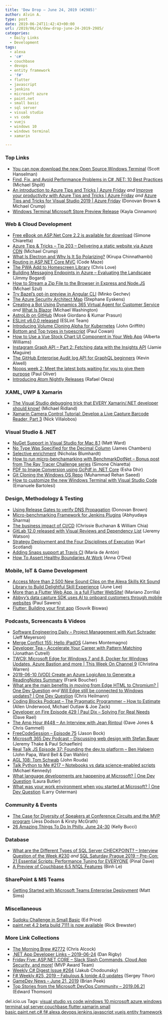 ```yaml
---
title: 'Dew Drop – June 24, 2019 (#2985)'
author: Alvin A.
type: post
date: 2019-06-24T11:42:43+00:00
url: /2019/06/24/dew-drop-june-24-2019-2985/
categories:
  - Daily Links
  - Development
tags:
  - alexa
  - 'c#'
  - couchbase
  - devops
  - entity framework
  - 'f#'
  - flutter
  - javascript
  - jenkins
  - microsoft azure
  - paint.net
  - small basic
  - sql server
  - visual studio
  - vs code
  - vuejs
  - windows 10
  - windows terminal
  - xamarin

---
```

### <a name="top"></a>Top Links

  * <a href="http://feeds.hanselman.com/~/603373714/0/scotthanselman~You-can-now-download-the-new-Open-Source-Windows-Terminal.aspx" target="_blank" rel="noopener noreferrer">You can now download the new Open Source Windows Terminal</a> (Scott Hanselman)
  * <a href="https://michaelscodingspot.com/performance-problems-in-csharp-dotnet/" target="_blank" rel="noopener noreferrer">Find, Fix, and Avoid Performance Problems in C# .NET: 10 Best Practices</a> (Michael Shpilt)
  * <a href="http://www.youtube.com/watch?v=1QE1-1Djubo" target="_blank" rel="noopener noreferrer">An introduction to Azure Tips and Tricks | Azure Friday</a> _and_ <a href="http://www.youtube.com/watch?v=sFyM9-3fnM0" target="_blank" rel="noopener noreferrer">Improve your productivity with Azure Tips and Tricks | Azure Friday</a> _and_ <a href="http://www.youtube.com/watch?v=fm0NgPA6zoE" target="_blank" rel="noopener noreferrer">Azure Tips and Tricks for Visual Studio 2019 | Azure Friday</a> (Donovan Brown & Michael Crump)
  * <a href="https://devblogs.microsoft.com/commandline/windows-terminal-microsoft-store-preview-release/" target="_blank" rel="noopener noreferrer">Windows Terminal Microsoft Store Preview Release</a> (Kayla Cinnamon)



### <a name="web"></a>Web & Cloud Development

  * <a href="http://feedproxy.google.com/~r/Codeclimber/~3/Uifxv819f2c/" target="_blank" rel="noopener noreferrer">Free eBook on ASP.Net Core 2.2 is available for download</a> (Simone Chiaretta)
  * <a href="https://microsoft.github.io/AzureTipsAndTricks/blog/tip203.html" target="_blank" rel="noopener noreferrer">Azure Tips & Tricks &#8211; Tip 203 &#8211; Delivering a static website via Azure CDN</a> (Michael Crump)
  * <a href="https://www.kirupa.com/apps/what_is_electron.htm" target="_blank" rel="noopener noreferrer">What Is Electron and Why Is It So Polarizing?</a> (Kirupa Chinnathambi)
  * <a href="https://code-maze.com/routing-asp-net-core-mvc/" target="_blank" rel="noopener noreferrer">Routing in ASP.NET Core MVC</a> (Code Maze)
  * <a href="https://love2dev.com/pwa/add-to-homescreen-library" target="_blank" rel="noopener noreferrer">The PWA Add to Homescreen Library</a> (Chris Love)
  * <a href="http://feedproxy.google.com/~r/GrabBagOfT/~3/J0nng4YUZ2s/" target="_blank" rel="noopener noreferrer">Building Messaging Endpoints in Azure &#8211; Evaluating the Landscape</a> (Jimmy Bogard)
  * <a href="https://codepunk.io/how-to-stream-a-zip-file-to-the-browser-in-express-and-node-js/" target="_blank" rel="noopener noreferrer">How to Stream a Zip File to the Browser in Express and Node.JS</a> (Michael Szul)
  * <a href="https://blog.angular.io/try-bazels-opt-in-preview-in-angular-cli-b9430bd00e82?source=rss----447683c3d9a3---4" target="_blank" rel="noopener noreferrer">Try Bazel’s opt-in preview in Angular CLI</a> (Minko Gechev)
  * <a href="https://techcommunity.microsoft.com/t5/Azure-Developer-Community-Blog/The-Azure-Security-Architect-Map/ba-p/714091" target="_blank" rel="noopener noreferrer">The Azure Security Architect Map</a> (Stephane Eyskens)
  * <a href="http://aihelpwebsite.com/Blog/EntryId/2040/Creating-a-Bot-Using-Dynamics-365-Virtual-Agent-for-Customer-Service" target="_blank" rel="noopener noreferrer">Creating a Bot Using Dynamics 365 Virtual Agent for Customer Service</a> _and_ <a href="http://lightswitchhelpwebsite.com/Blog/tabid/61/EntryId/4336/What-Is-Blazor.aspx" target="_blank" rel="noopener noreferrer">What Is Blazor</a> (Michael Washington)
  * <a href="http://blog.asteropesystems.com/post/astrolib-on-github" target="_blank" rel="noopener noreferrer">AstroLib on GitHub</a> (Mosè Giordano & Kumar Prasun)
  * <a href="https://eslint.org/blog/2019/06/eslint-v6.0.0-released" target="_blank" rel="noopener noreferrer">ESLint v6.0.0 released</a> (ESLint Team)
  * <a href="https://kubernetes.io/blog/2019/06/21/introducing-volume-cloning-alpha-for-kubernetes/" target="_blank" rel="noopener noreferrer">Introducing Volume Cloning Alpha for Kubernetes</a> (John Griffith)
  * <a href="http://thesoftwaresimpleton.com/2019-05-26-ts-bottom-type/" target="_blank" rel="noopener noreferrer">Bottom and Top types in typescript</a> (Paul Cowan)
  * <a href="https://tracking.feedpress.it/link/11968/12099852" target="_blank" rel="noopener noreferrer">How to Use a Vue Stock Chart UI Component in Your Web App</a> (Alberta Williams)
  * <a href="http://www.jamiemaguire.net/index.php/2019/06/22/instagram-graph-api-part-2-fetching-data-with-the-insights-api/" target="_blank" rel="noopener noreferrer">Instagram Graph API – Part 2: Fetching data with the Insights API</a> (Jamie Maguire)
  * <a href="https://github.blog/2019-06-21-the-github-enterprise-audit-log-api-for-graphql-beginners/" target="_blank" rel="noopener noreferrer">The GitHub Enterprise Audit log API for GraphQL beginners</a> (Kevin Alwell)
  * <a href="https://github.blog/2019-06-21-noops-week-2/" target="_blank" rel="noopener noreferrer">Noops week 2: Meet the latest bots waiting for you to give them purpose</a> (Paul Oliver)
  * <a href="https://blog.atom.io/2019/06/21/introducing-atom-nightly-releases.html" target="_blank" rel="noopener noreferrer">Introducing Atom Nightly Releases</a> (Rafael Oleza)



### <a name="silverlight"></a>XAML, UWP & Xamarin

  * <a href="https://michaelridland.com/xamarin/the-visual-studio-debugging-trick-that-every-xamarin-net-developer-should-know/" target="_blank" rel="noopener noreferrer">The Visual Studio debugging trick that EVERY Xamarin/.NET developer should know!</a> (Michael Ridland)
  * <a href="https://www.leadtools.com/blog/video-turorials/xamarin-camera-control-tutorial-develop-live-capture-barcode-reader-part-3/" target="_blank" rel="noopener noreferrer">Xamarin Camera Control Tutorial: Develop a Live Capture Barcode Reader, Part 3</a> (Nick Villalobos)



### <a name="dotnet"></a>Visual Studio & .NET

  * <a href="http://lastexitcode.com/blog/2019/06/22/NuGetSupportInVisualStudioMac8-1/" target="_blank" rel="noopener noreferrer">NuGet Support in Visual Studio for Mac 8.1</a> (Matt Ward)
  * <a href="http://jameschambers.com/2019/06/No-Type-Was-Specified-for-the-Decimal-Column/" target="_blank" rel="noopener noreferrer">No Type Was Specified for the Decimal Column</a> (James Chambers)
  * <a href="https://nblumhardt.com/2019/06/selective-enrichment/" target="_blank" rel="noopener noreferrer">Selective enrichment</a> (Nicholas Blumhardt)
  * <a href="http://feedproxy.google.com/~r/Codeclimber/~3/69udRb9yM0k/" target="_blank" rel="noopener noreferrer">How to run micro-benchamarking with BenchmarkDotNet &#8211; Bonus post from The Ray Tracer Challenge series</a> (Simone Chiaretta)
  * <a href="https://www.grapecity.com/blogs/pdf-to-image-conversion-using-gcpdf" target="_blank" rel="noopener noreferrer">PDF to Image Conversion using GcPdf in .NET Core</a> (Esha Dhir)
  * <a href="https://rehansaeed.com/git-cloning-the-windows-os-repo/" target="_blank" rel="noopener noreferrer">Git Cloning the Windows OS Repo</a> (Muhammad Rehan Saeed)
  * <a href="https://dev.to/expertsinside/how-to-customize-the-new-windows-terminal-with-visual-studio-code-56b1" target="_blank" rel="noopener noreferrer">How to customize the new Windows Terminal with Visual Studio Code</a> (Emanuele Bartolesi)



### <a name="design"></a>Design, Methodology & Testing

  * <a href="http://www.donovanbrown.com/post/Using-Release-Gates-to-verify-DNS-Propagation" target="_blank" rel="noopener noreferrer">Using Release Gates to verify DNS Propagation</a> (Donovan Brown)
  * <a href="http://feedproxy.google.com/~r/ContinuousBlog/~3/19MdMh1JjzQ/" target="_blank" rel="noopener noreferrer">Micro-benchmarking Framework for Jenkins Plugins</a> (Abhyudaya Sharma)
  * <a href="https://about.gitlab.com/2019/06/21/business-impact-ci-cd/" target="_blank" rel="noopener noreferrer">The business impact of CI/CD</a> (Chrissie Buchanan & William Chia)
  * <a href="https://about.gitlab.com/2019/06/22/gitlab-12-0-released/" target="_blank" rel="noopener noreferrer">GitLab 12.0 released with Visual Reviews and Dependency List</a> (Jeremy Watson)
  * <a href="https://availagility.co.uk/2019/06/21/strategy-deployment-and-the-four-disciplines-of-execution/" target="_blank" rel="noopener noreferrer">Strategy Deployment and the Four Disciplines of Execution</a> (Karl Scotland)
  * <a href="http://blog.travis-ci.com/2019-06-21-snaps-support-travis-ci" target="_blank" rel="noopener noreferrer">Adding Snaps support at Travis CI</a> (María de Antón)
  * <a href="https://heragenda.com/how-to-assert-healthy-boundaries-at-work/" target="_blank" rel="noopener noreferrer">How To Assert Healthy Boundaries At Work</a> (Anna O’Dea)



### <a name="mobile"></a>Mobile, IoT & Game Development

  * <a href="https://developer.amazon.com:443/blogs/alexa/post/6c0c28e7-50e5-4868-afef-71bbe74423aa/alexa-skills-kit-sound-library1" target="_blank" rel="noopener noreferrer">Access More than 2,500 New Sound Clips on the Alexa Skills Kit Sound Library to Build Delightful Skill Experience</a> (June Lee)
  * <a href="https://medium.com/flutter-community/more-than-a-flutter-web-app-is-a-full-flutter-website-c6bb210b1f16?source=rss----86fb29d7cc6a---4" target="_blank" rel="noopener noreferrer">More than a Flutter Web App, is a full Flutter WebSite!</a> (Mariano Zorrilla)
  * <a href="http://feedproxy.google.com/~r/venturebeat/SZYF/~3/Xz9PdCOVS9E/" target="_blank" rel="noopener noreferrer">Abbyy’s data capture SDK uses AI to onboard customers through mobile websites</a> (Paul Sawers)
  * <a href="https://medium.com/flutter-community/flutter-building-your-first-app-edd34ec71d5b?source=rss----86fb29d7cc6a---4" target="_blank" rel="noopener noreferrer">Flutter: Building your first app</a> (Souvik Biswas)



### <a name="podcasts"></a>Podcasts, Screencasts & Videos

  * <a href="https://softwareengineeringdaily.com/2019/06/24/project-management-with-kurt-schrader/" target="_blank" rel="noopener noreferrer">Software Engineering Daily &#8211; Project Management with Kurt Schrader</a> (Jeff Meyerson)
  * <a href="http://www.mergeconflict.fm/155" target="_blank" rel="noopener noreferrer">Merge Conflict 155: Hello iPadOS</a> (James Montemagno)
  * <a href="http://developertea.simplecast.fm/ce040a05" target="_blank" rel="noopener noreferrer">Developer Tea &#8211; Accelerate Your Career with Pattern Matching</a> (Jonathan Cutrell)
  * <a href="https://channel9.msdn.com/Shows/This+Week+On+Channel+9/TWC9-Microsoft-Edge-for-Windows-7-and-8-Docker-for-Windows-Updates-Azure-Bastion-and-more?WT.mc_id=DX_MVP4025064" target="_blank" rel="noopener noreferrer">TWC9: Microsoft Edge for Windows 7 and 8, Docker for Windows Updates, Azure Bastion and more | This Week On Channel 9</a> (Christina Warren)
  * <a href="http://www.youtube.com/watch?v=Hy9PmaiEEh8" target="_blank" rel="noopener noreferrer">2019-06-10 (VOD) Create an Azure LogicApp to Generate a ReadingNotes Summary</a> (Frank Boucher)
  * <a href="http://www.youtube.com/watch?v=S1RykQUv9qs" target="_blank" rel="noopener noreferrer">What are the main benefits in moving from Edge HTML to Chromium? | One Dev Question</a> _and_ <a href="http://www.youtube.com/watch?v=jaNrk_IAuZ8" target="_blank" rel="noopener noreferrer">Will Edge still be connected to Windows updates? | One Dev Question</a> (Chris Heilmann)
  * <a href="https://www.codingblocks.net/podcast/the-pragmatic-programmer-how-to-estimate/" target="_blank" rel="noopener noreferrer">Coding Blocks Podcast &#8211; The Pragmatic Programmer – How to Estimate</a> (Allen Underwood, Michael Outlaw & Joe Zack)
  * <a href="https://developeronfire.com/podcast/episode-429-paul-dix-solving-for-real-needs" target="_blank" rel="noopener noreferrer">Developer on Fire Episode 429 | Paul Dix &#8211; Solving For Real Needs</a> (Dave Rael)
  * <a href="http://feedproxy.google.com/~r/TheAmpHour/~3/y3_j5pYKenU/" target="_blank" rel="noopener noreferrer">The Amp Hour #448 – An Interview with Jean Rintoul</a> (Dave Jones & Chris Gammell)
  * <a href="http://www.youtube.com/watch?v=N2d2xDa_Jww" target="_blank" rel="noopener noreferrer">FreeCodeSession &#8211; Episode 75</a> (Jason Bock)
  * <a href="http://www.m365devpodcast.com/e/discussing-web-design-with-stefan-bauer/" target="_blank" rel="noopener noreferrer">Microsoft 365 Dev Podcast &#8211; Discussing web design with Stefan Bauer</a> (Jeremy Thake & Paul Schaeflein)
  * <a href="http://www.realtalkjs.com/bc0eaf7e" target="_blank" rel="noopener noreferrer">Real Talk JS Episode 37: Founding the dev.to platform &#8211; Ben Halpern</a> (John Papa, Ward Bell & Dan Wahlin)
  * <a href="https://www.ageekleader.com/agl-108-tom-schwab/" target="_blank" rel="noopener noreferrer">AGL 108: Tom Schwab</a> (John Rouda)
  * <a href="https://talkpython.fm/episodes/show/217/notebooks-vs-data-science-enabled-scripts" target="_blank" rel="noopener noreferrer">Talk Python to Me #217 &#8211; Notebooks vs data science-enabled scripts</a> (Michael Kennedy)
  * <a href="http://www.youtube.com/watch?v=OgoOehZFCB8" target="_blank" rel="noopener noreferrer">What language developments are happening at Microsoft? | One Dev Question</a> (Laura Butler)
  * <a href="http://www.youtube.com/watch?v=EbD7o7pYpAs" target="_blank" rel="noopener noreferrer">What was your work environment when you started at Microsoft? | One Dev Question</a> (Larry Osterman)



### <a name="events"></a>Community & Events

  * <a href="https://techcommunity.microsoft.com/t5/Diversity-and-Tech-Blog/Guest-Blog-The-Case-for-Diversity-of-Speakers-at-Conference/ba-p/713098" target="_blank" rel="noopener noreferrer">The Case for Diversity of Speakers at Conference Circuits and the MVP program</a> (Jess Dodson & Kirsty McGrath)
  * <a href="https://www.uwishunu.com/2019/06/things-to-do-in-philly-this-week-june-24-30-2019/" target="_blank" rel="noopener noreferrer">26 Amazing Things To Do In Philly, June 24-30</a> (Kelly Bucci)



### <a name="sql"></a>Database

  * <a href="https://blog.sqlauthority.com/2019/06/23/what-are-the-different-types-of-sql-server-checkpoint-interview-question-of-the-week-230/" target="_blank" rel="noopener noreferrer">What are the Different Types of SQL Server CHECKPOINT? – Interview Question of the Week #230</a> _and_ <a href="https://blog.sqlauthority.com/2019/06/24/sql-saturday-prague-2019-pre-con-21-essential-scripts-performance-tuning-for-everyone/" target="_blank" rel="noopener noreferrer">SQL Saturday Prague 2019 – Pre-Con: 21 Essential Scripts: Performance Tuning for EVERYONE</a> (Pinal Dave)
  * <a href="https://blog.couchbase.com/a-preview-of-couchbase-6-5-n1ql-features/" target="_blank" rel="noopener noreferrer">A Preview of Couchbase 6.5 N1QL Features</a> (Binh Le)



### <a name="sp"></a>SharePoint & MS Teams

  * <a href="https://techcommunity.microsoft.com/t5/Healthcare-and-Life-Sciences/Getting-Started-with-Microsoft-Teams-Enterprise-Deployment/ba-p/714584" target="_blank" rel="noopener noreferrer">Getting Started with Microsoft Teams Enterprise Deployment</a> (Matt Sims)



### <a name="misc"></a>Miscellaneous

  * <a href="https://techcommunity.microsoft.com/t5/Small-Basic-Blog/Sudoku-Challenge-in-Small-Basic/ba-p/711858" target="_blank" rel="noopener noreferrer">Sudoku Challenge in Small Basic</a> (Ed Price)
  * <a href="https://blog.getpaint.net/2019/06/21/paint-net-4-2-beta-build-7111-is-now-available/" target="_blank" rel="noopener noreferrer">paint.net 4.2 beta build 7111 is now available</a> (Rick Brewster)



### <a name="links"></a>More Link Collections

  * <a href="http://feedproxy.google.com/~r/ReflectivePerspective/~3/_n7qYURfCvc/" target="_blank" rel="noopener noreferrer">The Morning Brew #2772</a> (Chris Alcock)
  * <a href="https://links.danrigby.com/2019/06/app-developer-links-2019-06-24/" target="_blank" rel="noopener noreferrer">.NET App Developer Links &#8211; 2019-06-24</a> (Dan Rigby)
  * <a href="https://techcommunity.microsoft.com/t5/Microsoft-MVP-Award-Program-Blog/Friday-Five-ASP-NET-CORE-Slack-Slash-Commands-Cloud-App-Security/ba-p/713990" target="_blank" rel="noopener noreferrer">Friday Five: ASP.NET CORE &#8211; Slack Slash Commands, Cloud App Security, and more!</a> (MVP Award Team)
  * <a href="http://feedproxy.google.com/~r/digest-csharp/~3/ZzEZpOXPmk0/264" target="_blank" rel="noopener noreferrer">Weekly C# Digest Issue #264</a> (Jakub Chodounsky)
  * <a href="https://sergeytihon.com/2019/06/22/f-weekly-25-2019-fabulous-ionide-4-0-updates/" target="_blank" rel="noopener noreferrer">F# Weekly #25, 2019 – Fabulous & Ionide 4.0 updates</a> (Sergey Tihon)
  * <a href="https://brianpeek.com/gamedev-news-june-21-2019/" target="_blank" rel="noopener noreferrer">GameDev News &#8211; June 21, 2019</a> (Brian Peek)
  * <a href="https://devblogs.microsoft.com/devops/top-stories-from-the-microsoft-devops-community-2019-06-21/" target="_blank" rel="noopener noreferrer">Top Stories from the Microsoft DevOps Community – 2019.06.21</a> (Edward Thomson)



<div class="wlWriterEditableSmartContent" id="scid:77ECF5F8-D252-44F5-B4EB-D463C5396A79:882d0bf3-17cc-4daa-9461-31e76f5543ad" style="margin: 0px; padding: 0px; float: none; display: inline;">
  del.icio.us Tags: <a href="http://del.icio.us/popular/visual+studio" rel="tag">visual studio</a>,<a href="http://del.icio.us/popular/vs+code" rel="tag">vs code</a>,<a href="http://del.icio.us/popular/windows+10" rel="tag">windows 10</a>,<a href="http://del.icio.us/popular/microsoft+azure" rel="tag">microsoft azure</a>,<a href="http://del.icio.us/popular/windows+terminal" rel="tag">windows terminal</a>,<a href="http://del.icio.us/popular/sql+server" rel="tag">sql server</a>,<a href="http://del.icio.us/popular/couchbase" rel="tag">couchbase</a>,<a href="http://del.icio.us/popular/flutter" rel="tag">flutter</a>,<a href="http://del.icio.us/popular/xamarin" rel="tag">xamarin</a>,<a href="http://del.icio.us/popular/small+basic" rel="tag">small basic</a>,<a href="http://del.icio.us/popular/paint.net" rel="tag">paint.net</a>,<a href="http://del.icio.us/popular/c%23" rel="tag">c#</a>,<a href="http://del.icio.us/popular/f%23" rel="tag">f#</a>,<a href="http://del.icio.us/popular/alexa" rel="tag">alexa</a>,<a href="http://del.icio.us/popular/devops" rel="tag">devops</a>,<a href="http://del.icio.us/popular/jenkins" rel="tag">jenkins</a>,<a href="http://del.icio.us/popular/javascript" rel="tag">javascript</a>,<a href="http://del.icio.us/popular/vuejs" rel="tag">vuejs</a>,<a href="http://del.icio.us/popular/entity+framework" rel="tag">entity framework</a>
</div>